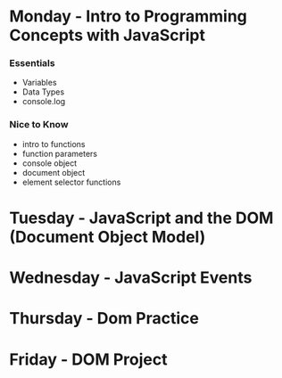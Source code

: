 # Monday - Intro to Programming Concepts with JavaScript

### Essentials

- Variables
- Data Types
- console.log


### Nice to Know

- intro to functions
- function parameters
- console object
- document object
- element selector functions

# Tuesday - JavaScript and the DOM (Document Object Model)

# Wednesday - JavaScript Events

# Thursday - Dom Practice

# Friday - DOM Project
